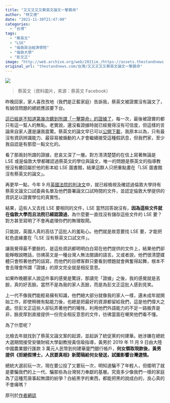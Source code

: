 ```yaml
---
title: "又又又又又蔡英文論文一擊斃命"
author: "林艾德"
date: "2021-11-30T21:47:00"
categories:
  - "台灣"
tags:
  - "蔡英文"
  - "LSE"
  - "倫敦政治經濟學院"
  - "倫敦大學"
  - "彭文正"
image: "http://web.archive.org/web/2021im_/https://assets.thestandnews.com/media/photos/109529428_YmE3w_j6BYoO1.png"
original_url: "thestandnews.com/台灣/又又又又又蔡英文論文一擊斃命"
---
```

![](http://web.archive.org/web/2021im_/https://assets.thestandnews.com/media/photos/109529428_YmE3w_j6BYoO1.png)
> 蔡英文（資料圖片，來源：蔡英文 Facebook）

昨晚回家，家人喜孜孜地（我們是正藍家庭）告訴我，蔡英文被證實沒有論文了，有誠信問題的總統應該要下台。

[這已經是不知道第幾次聽到所謂「一擊斃命」的證據了](http://web.archive.org/web/20211130205456/https://tw.news.yahoo.com/lse%E5%90%A6%E8%AA%8D%E6%8C%81%E6%9C%89%E8%94%A1%E8%8B%B1%E6%96%87%E5%8D%9A%E5%A3%AB%E5%8F%A3%E8%A9%A6%E5%A0%B1%E5%91%8A-%E8%B3%80%E5%BE%B7%E8%8A%AC%E5%97%86%E4%B8%8B%E5%8F%B0%EF%BC%81%E5%BD%AD%E6%96%87%E6%AD%A3%E5%91%8A%E5%85%B1%E7%8A%AF-053411367.html)，每一次，最後被證實的都只有這一幫人的無恥。老實說，還沒看證據時就已經覺得沒有可信度，但這樣的言論來自家人還是讓我震驚。蔡英文的論文早已可以[公開下載](http://web.archive.org/web/20211130205456/https://ndltd.ncl.edu.tw/cgi-bin/gs32/gsweb.cgi?o=dnclcdr&s=id=%22073LSE00194001%22.&searchmode=basic#XXX)，我原本以為，只有最沒有資訊辨識能力、最容易被煽動的人才會繼續接受這種假訊息，但我們家，至少我自認是有那麼一點文化的。

看了那兩封所謂的證據，悲哀又深了一層。對方清清楚楚的在信上寫著無論是 LSE 或是倫敦大學都確認過蔡英文的學位與論文，唯一的問題是蔡英文的指導教授沒有繳回屬於他的影本給 LSE 圖書館，結果這群人只把重點畫在「LSE 圖書館沒有蔡英文的論文」。

再更早一點，今年 9 月[英國法院的判決文](http://web.archive.org/web/20211130205456/https://informationrights.decisions.tribunals.gov.uk/DBFiles/Decision/i2943/032%20200921%20Richardson%20EA%202020%200212%20p.pdf)中，就已經檢視及確認過倫敦大學持有蔡英文論文口試委員名單及他們簽署論文口試時間的文件，並認定倫敦大學提供的資訊足以證實學位的真實性。

結果，這些人又去找 LSE 要相同的文件，LSE 當然回答說沒有，**因為這些文件就在倫敦大學而且法院已經認證過**，為什麼要一直找沒有儲存這些文件的 LSE 要？對方甚至寫明了不會再處理你們的無理取鬧。

只能說，英國人真的高估了這批人的羞恥心。他們就是故意要找 LSE 要，才能把紅色底線畫在「LSE 沒有蔡英文口試文件」。

讓我覺得最不要臉的，是這些資訊都明明白白寫在他們提供的文件上，結果他們卻能睜眼說瞎話，彷彿英文是一種台灣人無法閱讀的語言。又或者說，他們很清楚媒體只會照著他們的話寫，而他們的目標客群只要看到標題就會興奮得起舞，根本不會去理會所謂「證據」的原文完全就是相反意思。

如果昨晚聽家人說這件事的感覺是驚訝，那讀完「證據」之後，我的感覺就是丟臉，真的好丟臉。當然不是為我的家人丟臉，而是為彭文正這批人感到見笑。

上一代不像我們能輕易擁有知識，他們絕大部分就像我的家人一樣，還未成年就開始工作，即使稍微有點能力後，也總是把最好的資源都留給我們，這是他們偉大之處。但彭文正這些人卻玩弄著他們的犧牲，利用他們外語能力的不足一路搬弄是非，臉皮厚到直接提供一份完全相反意思的文件，彷彿當面在嘲笑他們看不懂。

為了什麼呢？

北檢去年就找到了蔡英文論文案的起源，並起訴了統促黨的何建華。她涉嫌在總統大選期間接受安徽財經大學副教授黃信瑜指導，黃男於 2019 年 11 月 9 日由大陸中國農業銀行匯款 3 萬元人民幣到何建華廈門銀行帳戶，**何女領取現款後，黃男提供《拒絕假博士，人民要真相》新聞稿給何女發送，試圖影響台灣選情。**

總統大選前玩一次，現在要公投了又要玩一次，明知道騙不了年輕人，但擺明了就是要騙我們的上一代、騙那些為台灣努力奉獻的基層。究竟多少像我們一樣的家庭為了這種荒唐事起無謂的紛爭？白紙黑字的東西，都能把黑的說成白的，良心真的不會痛嗎？

原刊於[作者網誌](http://web.archive.org/web/20211130205456/https://vocus.cc/article/61a58ba8fd8978000158d736)